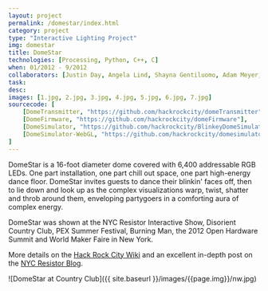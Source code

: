 ```yaml
---
layout: project
permalink: /domestar/index.html 
category: project 
type: "Interactive Lighting Project" 
img: domestar
title: DomeStar
technologies: [Processing, Python, C++, C] 
when: 01/2012 - 9/2012
collaborators: [Justin Day, Angela Lind, Shayna Gentiluomo, Adam Meyer, George Shammas, NYC Resistor]
task: 
desc:
images: [1.jpg, 2.jpg, 3.jpg, 4.jpg, 5.jpg, 6.jpg, 7.jpg]
sourcecode: [
	[DomeTransmitter, "https://github.com/hackrockcity/domeTransmitter"],
	[DomeFirmware, "https://github.com/hackrockcity/domeFirmware"],
	[DomeSimulator, "https://github.com/hackrockcity/BlinkeyDomeSimulator"],
	[DomeSimulator-WebGL, "https://github.com/hackrockcity/domesimulator-webgl"]
]
---
```


DomeStar is a 16-foot diameter dome covered with 6,400 addressable RGB LEDs. One part installation, one part chill out space, one part high-energy dance floor. DomeStar invites guests to dance their blinkin' faces off, then to lie down and look up as the complex visualizations warp, twist, shatter and throb around them, enveloping partygoers in a comforting aura of complex energy.

<!--break-->

DomeStar was shown at the NYC Resistor Interactive Show, Disorient Country Club, PEX Summer Festival, Burning Man, the 2012 Open Hardware Summit and World Maker Faire in New York.

More details on the [Hack Rock City Wiki](http://wiki.hackrockcity.org/DomeStar) and an excellent in-depth post on the [NYC Resistor Blog](http://www.nycresistor.com/2012/10/05/domestar-in-depth/).

![DomeStar at Country Club]({{ site.baseurl }}/images/{{page.img}}/nw.jpg)
